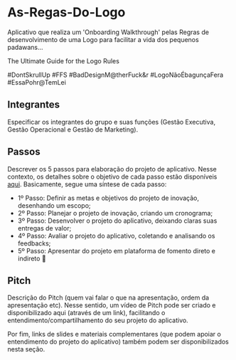 # As-Regas-Do-Logo

Aplicativo que realiza um 'Onboarding Walkthrough' pelas Regras de desenvolvimento de uma Logo para facilitar a vida dos pequenos padawans...

The Ultimate Guide for the Logo Rules

#DontSkrullUp
#FFS
#BadDesignM@therFuck&r
#LogoNãoÉbagunçaFera
#EssaPohr@TemLei

## Integrantes 

Especificar os integrantes do grupo e suas funções (Gestão Executiva, Gestão Operacional e Gestão de Marketing).

## Passos

Descrever os 5 passos para elaboração do projeto de aplicativo. Nesse contexto, os detalhes sobre o objetivo de cada passo estão disponíveis [aqui](https://academiapme-my.sharepoint.com/:w:/g/personal/marjory_dio_me/Efb7IK14WzJNhnx7wmDwh9gBydAUvsgfLgGvpanquISsZg). Basicamente, segue uma síntese de cada passo:
- 1º Passo: Definir as metas e objetivos do projeto de inovação, desenhando um escopo; 
- 2º Passo: Planejar o projeto de inovação, criando um cronograma; 
- 3º Passo: Desenvolver o projeto do aplicativo, deixando claras suas entregas de valor; 
- 4º Passo: Avaliar o projeto do aplicativo, coletando e analisando os feedbacks;
- 5º Passo: Apresentar do projeto em plataforma de fomento direto e indireto 🚀

## Pitch

Descrição do Pitch (quem vai falar o que na apresentação, ordem da apresentação etc). Nesse sentido, um vídeo de Pitch pode ser criado e disponibilizado aqui (através de um link), facilitando o entendimento/compartilhamento do seu projeto do aplicativo. 

Por fim, links de slides e materiais complementares (que podem apoiar o entendimento do projeto do aplicativo) também podem ser disponibilizados nesta seção.
